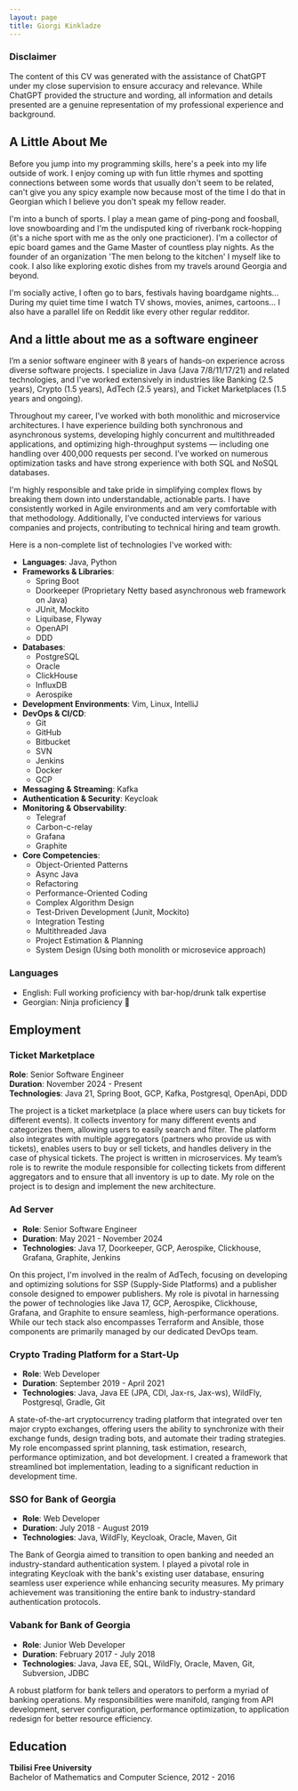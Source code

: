 ```yaml
---
layout: page
title: Giorgi Kinkladze
---
```


### Disclaimer

The content of this CV was generated with the assistance of ChatGPT under my close supervision to ensure accuracy and relevance. While ChatGPT provided the structure and wording, all information and details presented are a genuine representation of my professional experience and background.


## A Little About Me

Before you jump into my programming skills, here's a peek into my life outside of work. I enjoy coming up with fun little rhymes and spotting connections between some words that usually don't seem to be related, can't give you any spicy example now because most of the time I do that in Georgian which I believe you don't speak my fellow reader.

I'm into a bunch of sports. I play a mean game of ping-pong and foosball, love snowboarding and I'm the undisputed king of riverbank rock-hopping (it's a niche sport with me as the only one practicioner). I'm a collector of epic board games and the Game Master of countless play nights. As the founder of an organization 'The men belong to the kitchen' I myself like to cook. I also like exploring exotic dishes from my travels around Georgia and beyond.

I'm socially active, I often go to bars, festivals having boardgame nights... During my quiet time time I watch TV shows, movies, animes, cartoons... I also have  a parallel life on Reddit like every other regular redditor.

## And a little about me as a software engineer

I’m a senior software engineer with 8 years of hands-on experience across diverse software projects. I specialize in Java (Java 7/8/11/17/21) and related technologies, and I've worked extensively in industries like Banking (2.5 years), Crypto (1.5 years), AdTech (2.5 years), and Ticket Marketplaces (1.5 years and ongoing).

Throughout my career, I’ve worked with both monolithic and microservice architectures. I have experience building both synchronous and asynchronous systems, developing highly concurrent and multithreaded applications, and optimizing high-throughput systems — including one handling over 400,000 requests per second. I’ve worked on numerous optimization tasks and have strong experience with both SQL and NoSQL databases.

I'm highly responsible and take pride in simplifying complex flows by breaking them down into understandable, actionable parts. I have consistently worked in Agile environments and am very comfortable with that methodology. Additionally, I’ve conducted interviews for various companies and projects, contributing to technical hiring and team growth.

Here is a non-complete list of technologies I've worked with:

- **Languages**: Java, Python
- **Frameworks & Libraries**:
  - Spring Boot
  - Doorkeeper (Proprietary Netty based asynchronous web framework on Java)
  - JUnit, Mockito
  - Liquibase, Flyway
  - OpenAPI
  - DDD
- **Databases**:
  - PostgreSQL
  - Oracle
  - ClickHouse
  - InfluxDB
  - Aerospike
- **Development Environments**: Vim, Linux, IntelliJ
- **DevOps & CI/CD**:
  - Git
  - GitHub
  - Bitbucket
  - SVN
  - Jenkins
  - Docker
  - GCP
- **Messaging & Streaming**: Kafka
- **Authentication & Security**: Keycloak
- **Monitoring & Observability**:
  - Telegraf
  - Carbon-c-relay
  - Grafana
  - Graphite
- **Core Competencies**: 
  - Object-Oriented Patterns
  - Async Java
  - Refactoring
  - Performance-Oriented Coding
  - Complex Algorithm Design
  - Test-Driven Development (Junit, Mockito)
  - Integration Testing
  - Multithreaded Java
  - Project Estimation & Planning
  - System Design (Using both monolith or microsevice approach)

### Languages
- English: Full working proficiency with bar-hop/drunk talk expertise
- Georgian: Ninja proficiency 🥷

## Employment

### Ticket Marketplace  
**Role**: Senior Software Engineer  
**Duration**: November 2024 - Present  
**Technologies**: Java 21, Spring Boot, GCP, Kafka, Postgresql, OpenApi, DDD  

The project is a ticket marketplace (a place where users can buy tickets for different events). It collects inventory for many different events and categorizes them, allowing users to easily search and filter. The platform also integrates with multiple aggregators (partners who provide us with tickets), enables users to buy or sell tickets, and handles delivery in the case of physical tickets. The project is written in microservices. My team’s role is to rewrite the module responsible for collecting tickets from different aggregators and to ensure that all inventory is up to date. My role on the project is to design and implement the new architecture.

### Ad Server
- **Role**: Senior Software Engineer   
- **Duration**: May 2021 - November 2024
- **Technologies**: Java 17, Doorkeeper, GCP, Aerospike, Clickhouse, Grafana, Graphite, Jenkins

On this project, I'm involved in the realm of AdTech, focusing on developing and optimizing solutions for SSP (Supply-Side Platforms) and a publisher console designed to empower publishers. My role is pivotal in harnessing the power of technologies like Java 17, GCP, Aerospike, Clickhouse, Grafana, and Graphite to ensure seamless, high-performance operations. While our tech stack also encompasses Terraform and Ansible, those components are primarily managed by our dedicated DevOps team.

### Crypto Trading Platform for a Start-Up
- **Role**: Web Developer  
- **Duration**: September 2019 - April 2021  
- **Technologies**: Java, Java EE (JPA, CDI, Jax-rs, Jax-ws), WildFly, Postgresql, Gradle, Git  

A state-of-the-art cryptocurrency trading platform that integrated over ten major crypto exchanges, offering users the ability to synchronize with their exchange funds, design trading bots, and automate their trading strategies. My role encompassed sprint planning, task estimation, research, performance optimization, and bot development. I created a framework that streamlined bot implementation, leading to a significant reduction in development time.

### SSO for Bank of Georgia
- **Role**: Web Developer  
- **Duration**: July 2018 - August 2019  
- **Technologies**: Java, WildFly, Keycloak, Oracle, Maven, Git  

The Bank of Georgia aimed to transition to open banking and needed an industry-standard authentication system. I played a pivotal role in integrating Keycloak with the bank's existing user database, ensuring seamless user experience while enhancing security measures. My primary achievement was transitioning the entire bank to industry-standard authentication protocols.

### Vabank for Bank of Georgia
- **Role**: Junior Web Developer  
- **Duration**: February 2017 - July 2018  
- **Technologies**: Java, Java EE, SQL, WildFly, Oracle, Maven, Git, Subversion, JDBC

A robust platform for bank tellers and operators to perform a myriad of banking operations. My responsibilities were manifold, ranging from API development, server configuration, performance optimization, to application redesign for better resource efficiency.

## Education

**Tbilisi Free University**  
Bachelor of Mathematics and Computer Science, 2012 - 2016

